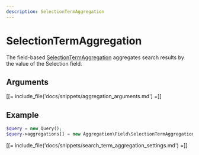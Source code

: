 ```yaml
---
description: SelectionTermAggregation
---
```


# SelectionTermAggregation

The field-based [SelectionTermAggregation](../../api/php_api/php_api_reference/classes/Ibexa-Contracts-Core-Repository-Values-Content-Query-Aggregation-Field-SelectionTermAggregation.html) aggregates search results by the value of the Selection field.

## Arguments

[[= include_file('docs/snippets/aggregation_arguments.md') =]]

## Example

``` php
$query = new Query();
$query->aggregations[] = new Aggregation\Field\SelectionTermAggregation('selection', 'article', 'select');
```

[[= include_file('docs/snippets/search_term_aggregation_settings.md') =]]
